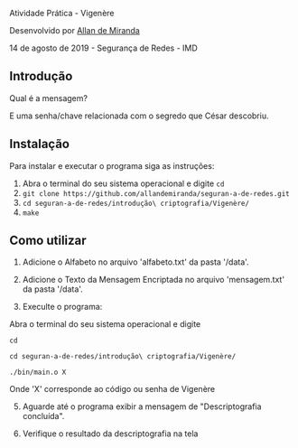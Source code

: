 Atividade Prática - Vigenère

Desenvolvido  por [Allan de Miranda](https://github.com/allandemiranda)

14 de agosto de 2019 - Segurança de Redes - IMD

## Introdução

Qual é a mensagem?

E uma senha/chave relacionada com o segredo que César descobriu.

## Instalação

Para instalar e executar o programa siga as instruções:

1. Abra o terminal do seu sistema operacional e digite `cd`
2. `git clone https://github.com/allandemiranda/seguran-a-de-redes.git`
3. `cd seguran-a-de-redes/introdução\ criptografia/Vigenère/`
4. `make`

## Como utilizar

1. Adicione o Alfabeto no arquivo 'alfabeto.txt' da pasta '/data'.

2. Adicione o Texto da Mensagem Encriptada no arquivo 'mensagem.txt' da pasta '/data'.

4. Execulte o programa: 

Abra o terminal do seu sistema operacional e digite 

`cd`

`cd seguran-a-de-redes/introdução\ criptografia/Vigenère/`

`./bin/main.o X`

Onde 'X' corresponde ao código ou senha de Vigenère

5. Aguarde até o programa exibir a mensagem de "Descriptografia concluída".

6. Verifique o resultado da descriptografia na tela
